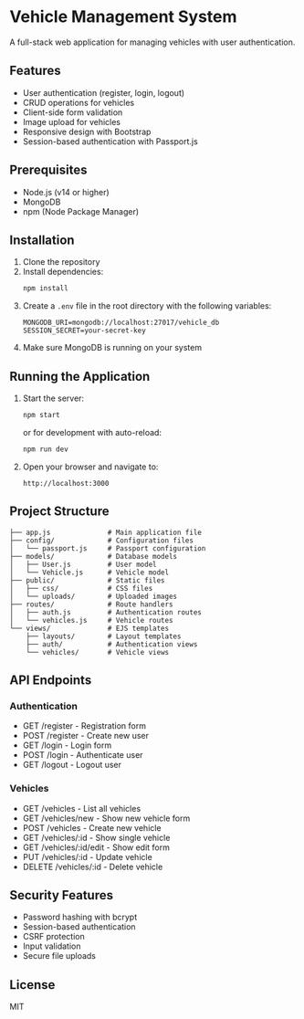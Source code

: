 # Vehicle Management System

A full-stack web application for managing vehicles with user authentication.

## Features

- User authentication (register, login, logout)
- CRUD operations for vehicles
- Client-side form validation
- Image upload for vehicles
- Responsive design with Bootstrap
- Session-based authentication with Passport.js

## Prerequisites

- Node.js (v14 or higher)
- MongoDB
- npm (Node Package Manager)

## Installation

1. Clone the repository
2. Install dependencies:
   ```bash
   npm install
   ```
3. Create a `.env` file in the root directory with the following variables:
   ```
   MONGODB_URI=mongodb://localhost:27017/vehicle_db
   SESSION_SECRET=your-secret-key
   ```
4. Make sure MongoDB is running on your system

## Running the Application

1. Start the server:
   ```bash
   npm start
   ```
   or for development with auto-reload:
   ```bash
   npm run dev
   ```

2. Open your browser and navigate to:
   ```
   http://localhost:3000
   ```

## Project Structure

```
├── app.js              # Main application file
├── config/             # Configuration files
│   └── passport.js     # Passport configuration
├── models/             # Database models
│   ├── User.js         # User model
│   └── Vehicle.js      # Vehicle model
├── public/             # Static files
│   ├── css/            # CSS files
│   └── uploads/        # Uploaded images
├── routes/             # Route handlers
│   ├── auth.js         # Authentication routes
│   └── vehicles.js     # Vehicle routes
└── views/              # EJS templates
    ├── layouts/        # Layout templates
    ├── auth/           # Authentication views
    └── vehicles/       # Vehicle views
```

## API Endpoints

### Authentication
- GET /register - Registration form
- POST /register - Create new user
- GET /login - Login form
- POST /login - Authenticate user
- GET /logout - Logout user

### Vehicles
- GET /vehicles - List all vehicles
- GET /vehicles/new - Show new vehicle form
- POST /vehicles - Create new vehicle
- GET /vehicles/:id - Show single vehicle
- GET /vehicles/:id/edit - Show edit form
- PUT /vehicles/:id - Update vehicle
- DELETE /vehicles/:id - Delete vehicle

## Security Features

- Password hashing with bcrypt
- Session-based authentication
- CSRF protection
- Input validation
- Secure file uploads

## License

MIT 